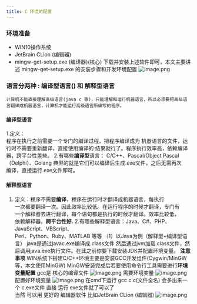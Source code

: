 ```yaml
---
title: C 环境的配置
---
```


### 环境准备
- WIN10操作系统
- JetBrain CLion (编辑器)
- mingw-get-setup.exe (编译器)(核心)
下载并安装上述软件即可，本文主要讲述 mingw-get-setup.exe 的安装步骤和开发环境配置
![image.png](https://cdn.jsdelivr.net/gh/Control-body/tuChuang/2022/03/image-8de441e9a4de493c81383325ff0ee8e0.png)
### 语言分两种 : 编译型语言() 和 解释型语言 
    计算机不能直接理解高级语言(java c 等)，只能理解和运行机器语言，所以必须要把高级语言翻译成机器语言，计算机才能运行高级语言所编写的程序。
#### 编译型语言
1.定义：  
程序在执行之前需要一个专门的编译过程，把程序编译成为
机器语言的文件，运行时不需要重新翻译，直接使用编译的
结果就行了。程序执行效率高，依赖编译器，跨平台性差些。
2.有哪些**编译型**语言：
C/C++、Pascal/Object Pascal（Delphi）、Golang
典型的就是它们可以编译后生成.exe文件，之后无需再次  
编译，直接运行.exe文件即可。
#### 解释型语言
1. 定义：程序不需要**编译**，程序在运行时才翻译成机器语言，每执行  
一次都要翻译一次。因此效率比较低。在运行程序的时候才翻译，专门有  
一个解释器去进行翻译，每个语句都是执行的时候才翻译。效率比较低，  
依赖解释器，**跨平台性好.**
2.有哪些解释型语言：Java、C#、PHP、JavaScript、VBScript、  
Perl、Python、Ruby、MATLAB 等等
（1）以Java为例（解释型+编译型语言）
java是通过javac.exe编译成.class文件 然后通过jvm加载.class文件，然后调用java.exe执行文件。在此之前你要下载安装JDK并配置环境变量。
**注意事项**
WIN系统下搭建C/C++环境主要是安装GCC开发组件(Cygwin/MinGW等，本文使用MinGW)
MinGW安装完成后若要使用命令行工具需要进行**环境变量配置**
gcc是 核心的编译文件 
![image.png](https://cdn.jsdelivr.net/gh/Control-body/tuChuang/2022/03/image-178c1a369e644f4694a3cc0bffd1f7d2.png)
 需要环境变量
![image.png](https://cdn.jsdelivr.net/gh/Control-body/tuChuang/2022/03/image-3339a900ecaf47c1b6e81a20bbaa30d4.png)
配置好环境变量
![image.png](https://cdn.jsdelivr.net/gh/Control-body/tuChuang/2022/03/image-71b33f12f9da49d485be264784f8e95c.png)
在cmd下运行 gcc c.c(文件全名) 会多出来一个 c.exe文件 直接 运行 exe文件就了可以了  
当然 可以用 更好的 编辑器软件 比如JetBrain CLion (编辑器)
![image.png](https://cdn.jsdelivr.net/gh/Control-body/tuChuang/2022/03/image-3e79575ecf684d76a55c57331266c1ed.png)

